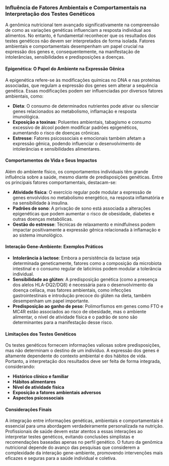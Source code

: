 
### Influência de Fatores Ambientais e Comportamentais na Interpretação dos Testes Genéticos

A genômica nutricional tem avançado significativamente na compreensão de como as variações genéticas influenciam a resposta individual aos alimentos. No entanto, é fundamental reconhecer que os resultados dos testes genéticos não devem ser interpretados de forma isolada. Fatores ambientais e comportamentais desempenham um papel crucial na expressão dos genes e, consequentemente, na manifestação de intolerâncias, sensibilidades e predisposições a doenças.

#### Epigenética: O Papel do Ambiente na Expressão Gênica

A epigenética refere-se às modificações químicas no DNA e nas proteínas associadas, que regulam a expressão dos genes sem alterar a sequência genética. Essas modificações podem ser influenciadas por diversos fatores ambientais, como:

- **Dieta**: O consumo de determinados nutrientes pode ativar ou silenciar genes relacionados ao metabolismo, inflamação e resposta imunológica.
- **Exposição a toxinas**: Poluentes ambientais, tabagismo e consumo excessivo de álcool podem modificar padrões epigenéticos, aumentando o risco de doenças crônicas.
- **Estresse**: Fatores psicossociais e emocionais também afetam a expressão gênica, podendo influenciar o desenvolvimento de intolerâncias e sensibilidades alimentares.

#### Comportamentos de Vida e Seus Impactos

Além do ambiente físico, os comportamentos individuais têm grande influência sobre a saúde, mesmo diante de predisposições genéticas. Entre os principais fatores comportamentais, destacam-se:

- **Atividade física**: O exercício regular pode modular a expressão de genes envolvidos no metabolismo energético, na resposta inflamatória e na sensibilidade à insulina.
- **Padrões de sono**: A privação de sono está associada a alterações epigenéticas que podem aumentar o risco de obesidade, diabetes e outras doenças metabólicas.
- **Gestão do estresse**: Técnicas de relaxamento e mindfulness podem impactar positivamente a expressão gênica relacionada à inflamação e ao sistema imunológico.

#### Interação Gene-Ambiente: Exemplos Práticos

- **Intolerância à lactose**: Embora a persistência da lactase seja determinada geneticamente, fatores como a composição da microbiota intestinal e o consumo regular de laticínios podem modular a tolerância individual.
- **Sensibilidade ao glúten**: A predisposição genética (como a presença dos alelos HLA-DQ2/DQ8) é necessária para o desenvolvimento da doença celíaca, mas fatores ambientais, como infecções gastrointestinais e introdução precoce do glúten na dieta, também desempenham um papel importante.
- **Predisposição ao ganho de peso**: Polimorfismos em genes como FTO e MC4R estão associados ao risco de obesidade, mas o ambiente alimentar, o nível de atividade física e o padrão de sono são determinantes para a manifestação desse risco.

#### Limitações dos Testes Genéticos

Os testes genéticos fornecem informações valiosas sobre predisposições, mas não determinam o destino de um indivíduo. A expressão dos genes é altamente dependente do contexto ambiental e dos hábitos de vida. Portanto, a interpretação dos resultados deve ser feita de forma integrada, considerando:

- **Histórico clínico e familiar**
- **Hábitos alimentares**
- **Nível de atividade física**
- **Exposição a fatores ambientais adversos**
- **Aspectos psicossociais**

#### Considerações Finais

A integração entre informações genéticas, ambientais e comportamentais é essencial para uma abordagem verdadeiramente personalizada na nutrição. Profissionais de saúde devem estar atentos a essas interações ao interpretar testes genéticos, evitando conclusões simplistas e recomendações baseadas apenas no perfil genético. O futuro da genômica nutricional depende do avanço das pesquisas que considerem a complexidade da interação gene-ambiente, promovendo intervenções mais eficazes e seguras para a saúde individual e coletiva.
```
